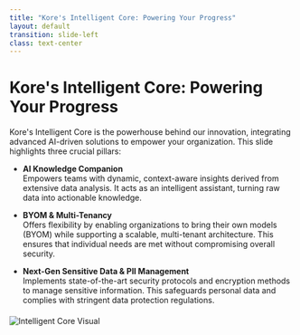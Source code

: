 ```yaml
---
title: "Kore's Intelligent Core: Powering Your Progress"
layout: default
transition: slide-left
class: text-center
---
```


# Kore's Intelligent Core: Powering Your Progress

Kore's Intelligent Core is the powerhouse behind our innovation, integrating advanced AI-driven solutions to empower your organization. This slide highlights three crucial pillars:

- **AI Knowledge Companion**  
  Empowers teams with dynamic, context-aware insights derived from extensive data analysis. It acts as an intelligent assistant, turning raw data into actionable knowledge.

- **BYOM & Multi-Tenancy**  
  Offers flexibility by enabling organizations to bring their own models (BYOM) while supporting a scalable, multi-tenant architecture. This ensures that individual needs are met without compromising overall security.

- **Next-Gen Sensitive Data & PII Management**  
  Implements state-of-the-art security protocols and encryption methods to manage sensitive information. This safeguards personal data and complies with stringent data protection regulations.

<div v-click style="margin-top:20px;">
  <img src="/public/images/intelligent-core.svg" alt="Intelligent Core Visual" style="max-width:70%;" />
</div>

<!-- 
Speaker Notes:
This slide focuses on the Intelligent Core of Kore, which is central to powering your progress.

- Start by explaining the "AI Knowledge Companion": emphasize how it acts as a real-time data assistant that transforms overwhelming data into clear, actionable insights, supporting decision-making processes across the organization.

- For "BYOM & Multi-Tenancy", highlight the unique flexibility this offers. Explain that our platform allows organizations to bring their own models, thereby ensuring that the solution is not only secure but also tailored to the specific needs of diverse user groups within a single scalable infrastructure.

- Discuss "Next-Gen Sensitive Data & PII Management": stress that protecting sensitive data and personally identifiable information is a top priority. Mention the rigorous encryption and compliance measures that keep data safe while enabling efficient access and usage.

Conclude by drawing attention to the SVG visual, which encapsulates these three core elements with distinct icons, symbolizing their integration within our intelligent ecosystem.
-->